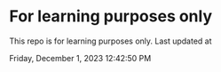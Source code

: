 # For learning purposes only
This repo is for learning purposes only.
Last updated at

Friday, December 1, 2023 12:42:50 PM

